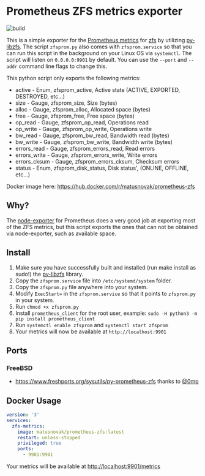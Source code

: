 # Prometheus ZFS metrics exporter

![build](https://github.com/matusnovak/prometheus-zfs/workflows/build/badge.svg)

This is a simple exporter for the [Prometheus metrics](https://prometheus.io/) for [zfs](https://zfsonlinux.org/) by utilizing [py-libzfs](https://github.com/truenas/py-libzfs). The script `zfsprom.py` also comes with `zfsprom.service` so that you can run this script in the background on your Linux OS via `systemctl`. The script will listen on `0.0.0.0:9901` by default. You can use the `--port` and `--addr` command line flags to change this.

This python script only exports the following metrics:
  * active - Enum, zfsprom_active, Active state (ACTIVE, EXPORTED, DESTROYED, etc...)
  * size - Gauge, zfsprom_size, Size (bytes)
  * alloc - Gauge, zfsprom_alloc, Allocated space (bytes)
  * free - Gauge, zfsprom_free, Free space (bytes)
  * op_read - Gauge, zfsprom_op_read, Operations read
  * op_write - Gauge, zfsprom_op_write, Operations write
  * bw_read - Gauge, zfsprom_bw_read, Bandwidth read (bytes)
  * bw_write - Gauge, zfsprom_bw_write, Bandwidth write (bytes)
  * errors_read - Gauge, zfsprom_errors_read, Read errors
  * errors_write - Gauge, zfsprom_errors_write, Write errors
  * errors_cksum - Gauge, zfsprom_errors_cksum, Checksum errors
  * status - Enum, zfsprom_disk_status, Disk status', (ONLINE, OFFLINE, etc...)

Docker image here: <https://hub.docker.com/r/matusnovak/prometheus-zfs>

## Why?

The [node-exporter](https://github.com/prometheus/node_exporter) for Prometheus does a very good job at exporting most of the ZFS metrics, but this script exports the ones that can not be obtained via node-exporter, such as available space.

## Install

1. Make sure you have successfully built and installed (run make install as sudo!) the [py-libzfs](https://github.com/truenas/py-libzfs) library.
2. Copy the `zfsprom.service` file into `/etc/systemd/system` folder.
3. Copy the `zfsprom.py` file anywhere into your system.
4. Modify `ExecStart=` in the `zfsprom.service` so that it points to `zfsprom.py` in your system.
5. Run `chmod +x zfsprom.py` 
6. Install `prometheus_client` for the root user, example: `sudo -H python3 -m pip install prometheus_client`
7. Run `systemctl enable zfsprom` and `systemctl start zfsprom`
8. Your metrics will now be available at `http://localhost:9901`

## Ports

### FreeBSD

* <https://www.freshports.org/sysutils/py-prometheus-zfs> thanks to [@0mp](https://github.com/0mp)

## Docker Usage

```yml
version: '3'
services:
  zfs-metrics:
    image: matusnovak/prometheus-zfs:latest
    restart: unless-stopped
    privileged: true
    ports:
      - 9901:9901
```

Your metrics will be available at <http://localhost:9901/metrics>

